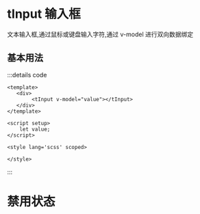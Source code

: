 # tInput 输入框
文本输入框,通过鼠标或键盘输入字符,通过 v-model 进行双向数据绑定

## 基本用法
<tInput></tInput>

:::details code
```vue
<template>
   <div>
        <tInput v-model="value"></tInput>
   </div>
</template>

<script setup>
    let value;
</script>

<style lang='scss' scoped>

</style>
```
:::

# 禁用状态
